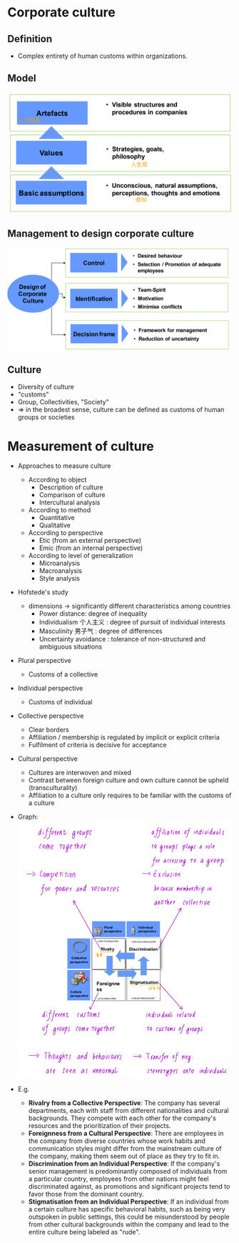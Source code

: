 # Corporate culture 
## Definition 
- Complex entirety of human customs within organizations. 

## Model 
<img src="https://github.com/ICH-BIN-HXM/images_Leadership_Business_Communication/blob/main/Scrennshot_2024-01-20_16-01-43.png?raw=" width="600" /> 

## Management to design corporate culture 
<img src="https://github.com/ICH-BIN-HXM/images_Leadership_Business_Communication/blob/main/Scrennshot_2024-01-20_16-04-36.png?raw=" width="650" /> 

## Culture 
- Diversity of culture 
- "customs" 
- Group, Collectivities, "Society" 
- $\Rightarrow$ in the broadest sense, culture can be defined as customs of human groups or societies 



# Measurement of culture 
- Approaches to measure culture 
	- According to object 
		- Description of culture 
		- Comparison of culture 
		- Intercultural analysis 
	- According to method 
		- Quantitative 
		- Qualitative 
	- According to perspective 
		- Etic (from an external perspective) 
		- Emic (from an internal perspective) 
	- According to level of generalization 
		- Microanalysis 
		- Macroanalysis 
		- Style analysis 

- Hofstede's study 
	- dimensions -> significantly different characteristics among countries 
		- Power distance: degree of inequality 
		- Individualism 个人主义 : degree of pursuit of individual interests 
		- Masculinity 男子气 : degree of differences 
		- Uncertainty avoidance : tolerance of non-structured and ambiguous situations 

- Plural perspective 
	- Customs of a collective 
- Individual perspective 
	- Customs of individual 
- Collective perspective 
	- Clear borders 
	- Affiliation / membership is regulated by implicit or explicit criteria 
	- Fulfilment of criteria is decisive for acceptance 
- Cultural perspective 
	- Cultures are interwoven and mixed 
	- Contrast between foreign culture and own culture cannot be upheld (transculturality) 
	- Affiliation to a culture only requires to be familiar with the customs of a culture 
- Graph: <img src="https://github.com/ICH-BIN-HXM/images_Leadership_Business_Communication/blob/main/Snipaste_2023-11-30_23-12-10.png?raw=" width="600" /> 
- E.g. 
	- **Rivalry from a Collective Perspective**: The company has several departments, each with staff from different nationalities and cultural backgrounds. They compete with each other for the company's resources and the prioritization of their projects.
	- **Foreignness from a Cultural Perspective**: There are employees in the company from diverse countries whose work habits and communication styles might differ from the mainstream culture of the company, making them seem out of place as they try to fit in.
	- **Discrimination from an Individual Perspective**: If the company's senior management is predominantly composed of individuals from a particular country, employees from other nations might feel discriminated against, as promotions and significant projects tend to favor those from the dominant country.
	- **Stigmatisation from an Individual Perspective**: If an individual from a certain culture has specific behavioral habits, such as being very outspoken in public settings, this could be misunderstood by people from other cultural backgrounds within the company and lead to the entire culture being labeled as "rude".
